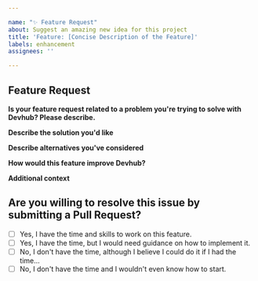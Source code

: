 ```yaml
---

name: "✨ Feature Request"
about: Suggest an amazing new idea for this project
title: 'Feature: [Concise Description of the Feature]'
labels: enhancement
assignees: ''

---
```


## Feature Request

**Is your feature request related to a problem you're trying to solve with Devhub? Please describe.**
<!-- A clear and concise description of what the problem is. Ex. I have an issue when [...] -->

**Describe the solution you'd like**
<!-- A clear and concise description of what you want to happen. Add any considered drawbacks. -->

**Describe alternatives you've considered**
<!-- A clear and concise description of any alternative solutions or features you've considered. -->

**How would this feature improve Devhub?**
<!-- Explain how the proposed feature would enhance the functionality and user experience of Devhub. -->

**Additional context**
<!-- Add any other context, mockups, or screenshots about the feature request here. -->

## Are you willing to resolve this issue by submitting a Pull Request?

<!--
  Remember that first-time contributors are welcome! 🙌
-->

- [ ] Yes, I have the time and skills to work on this feature.
- [ ] Yes, I have the time, but I would need guidance on how to implement it.
- [ ] No, I don't have the time, although I believe I could do it if I had the time...
- [ ] No, I don't have the time and I wouldn't even know how to start.

<!--
  👋 Thank you for taking the time to suggest this feature for Devhub!
  Your input helps us improve and expand the tool to better serve the needs of devselopers.
-->
